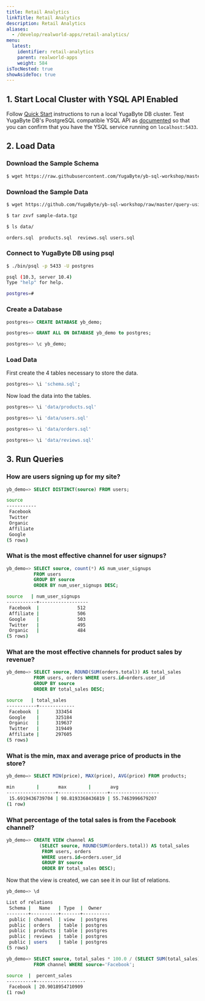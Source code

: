 ```yaml
---
title: Retail Analytics
linkTitle: Retail Analytics
description: Retail Analytics
aliases:
  - /develop/realworld-apps/retail-analytics/
menu:
  latest:
    identifier: retail-analytics
    parent: realworld-apps
    weight: 584
isTocNested: true
showAsideToc: true
---
```


## 1. Start Local Cluster with YSQL API Enabled

Follow [Quick Start](../../../quick-start/) instructions to run a local YugaByte DB cluster. Test YugaByte DB's PostgreSQL compatible YSQL API as [documented](../../../quick-start/test-postgresql/) so that you can confirm that you have the YSQL service running on `localhost:5433`. 

## 2. Load Data

### Download the Sample Schema

```{.sh .copy .separator-dollar}
$ wget https://raw.githubusercontent.com/YugaByte/yb-sql-workshop/master/query-using-bi-tools/schema.sql
```

### Download the Sample Data

```{.sh .copy .separator-dollar}
$ wget https://github.com/YugaByte/yb-sql-workshop/raw/master/query-using-bi-tools/sample-data.tgz
```

```{.sh .copy .separator-dollar}
$ tar zxvf sample-data.tgz
```

```{.sh .copy .separator-dollar}
$ ls data/
```
```sh
orders.sql  products.sql  reviews.sql users.sql
```

### Connect to YugaByte DB using psql

```{.sh .copy .separator-dollar}
$ ./bin/psql -p 5433 -U postgres
```
```sh
psql (10.3, server 10.4)
Type "help" for help.

postgres=#
```

### Create a Database
```{.sql .copy .separator-gt}
postgres=> CREATE DATABASE yb_demo;
```
```{.sql .copy .separator-gt}
postgres=> GRANT ALL ON DATABASE yb_demo to postgres;
```
```{.sql .copy .separator-gt}
postgres=> \c yb_demo;
```

### Load Data

First create the 4 tables necessary to store the data.
```{.sql .copy .separator-gt}
postgres=> \i 'schema.sql';
```

Now load the data into the tables.
```{.sql .copy .separator-gt}
postgres=> \i 'data/products.sql'
```
```{.sql .copy .separator-gt}
postgres=> \i 'data/users.sql'
```
```{.sql .copy .separator-gt}
postgres=> \i 'data/orders.sql'
```
```{.sql .copy .separator-gt}
postgres=> \i 'data/reviews.sql'
```

## 3. Run Queries

### How are users signing up for my site?

```{.sql .copy .separator-gt}
yb_demo=> SELECT DISTINCT(source) FROM users;
```
```sh
source
-----------
 Facebook
 Twitter
 Organic
 Affiliate
 Google
(5 rows)
```

### What is the most effective channel for user signups?
```{.sql .copy .separator-gt}
yb_demo=> SELECT source, count(*) AS num_user_signups
          FROM users
          GROUP BY source
          ORDER BY num_user_signups DESC;
```
```sh
source   | num_user_signups
-----------+------------------
 Facebook  |              512
 Affiliate |              506
 Google    |              503
 Twitter   |              495
 Organic   |              484
(5 rows)
```

### What are the most effective channels for product sales by revenue?

```{.sql .copy .separator-gt}
yb_demo=> SELECT source, ROUND(SUM(orders.total)) AS total_sales
          FROM users, orders WHERE users.id=orders.user_id
          GROUP BY source
          ORDER BY total_sales DESC;
```
```sh
source   | total_sales
-----------+-------------
 Facebook  |      333454
 Google    |      325184
 Organic   |      319637
 Twitter   |      319449
 Affiliate |      297605
(5 rows)
```

### What is the min, max and average price of products in the store?
```{.sql .copy .separator-gt}
yb_demo=> SELECT MIN(price), MAX(price), AVG(price) FROM products;
```
```sh
min        |       max        |       avg
------------------+------------------+------------------
 15.6919436739704 | 98.8193368436819 | 55.7463996679207
(1 row)
```

### What percentage of the total sales is from the Facebook channel?

```{.sql .copy .separator-gt}
yb_demo=> CREATE VIEW channel AS
            (SELECT source, ROUND(SUM(orders.total)) AS total_sales
             FROM users, orders
             WHERE users.id=orders.user_id
             GROUP BY source
             ORDER BY total_sales DESC);
```

Now that the view is created, we can see it in our list of relations.

```{.sql .copy .separator-gt}
yb_demo=> \d
```
```sh
List of relations
 Schema |   Name   | Type  |  Owner
--------+----------+-------+----------
 public | channel  | view  | postgres
 public | orders   | table | postgres
 public | products | table | postgres
 public | reviews  | table | postgres
 public | users    | table | postgres
(5 rows)
```


```{.sql .copy .separator-gt}
yb_demo=> SELECT source, total_sales * 100.0 / (SELECT SUM(total_sales) FROM channel) AS percent_sales
          FROM channel WHERE source='Facebook';
```
```sh
source  |  percent_sales
----------+------------------
 Facebook | 20.9018954710909
(1 row)
```